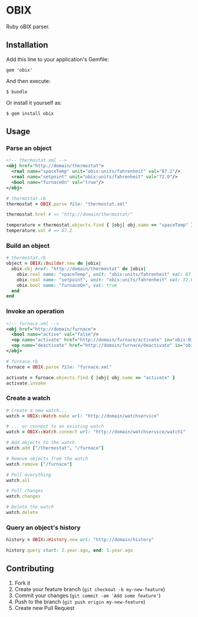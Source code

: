 # OBIX

Ruby oBIX parser.

## Installation

Add this line to your application's Gemfile:

    gem 'obix'

And then execute:

    $ bundle

Or install it yourself as:

    $ gem install obix

## Usage

### Parse an object

```xml
<!-- thermostat.xml -->
<obj href="http://domain/thermostat">
  <real name="spaceTemp" unit="obix:units/fahrenheit" val="67.2"/>
  <real name="setpoint" unit="obix:units/fahrenheit" val="72.0"/>
  <bool name="furnaceOn" val="true"/>
</obj>
```

```ruby
# thermostat.rb
thermostat = OBIX.parse file: "thermostat.xml"

thermostat.href # => "http://domain/thermostat/"

temperature = thermostat.objects.find { |obj| obj.name == "spaceTemp" }
temperature.val # => 67.2
```

### Build an object

```ruby
# thermostat.rb
object = OBIX::Builder.new do |obix|
  obix.obj href: "http://domain/thermostat" do |obix|
    obix.real name: "spaceTemp", unit: "obix:units/fahrenheit" val: 67.2
    obix.real name: "setpoint", unit: "obix:units/fahrenheit" val: 72.0
    obix.bool name: "furnaceOn", val: true
  end
end
```

### Invoke an operation

```xml
<!-- furnace.xml -->
<obj href="http://domain/furnace">
  <bool name="active" val="false"/>
  <op name="activate" href="http://domain/furnace/activate" in="obix:Nil" out="obix:Nil"/>
  <op name="deactivate" href="http://domain/furnace/deactivate" in="obix:Nil" out="obix:Nil"/>
</obj>
```

```ruby
# furnace.rb
furnace = OBIX.parse file: "furnace.xml"

activate = furnace.objects.find { |obj| obj.name == "activate" }
activate.invoke
```

### Create a watch

```ruby
# Create a new watch...
watch = OBIX::Watch.make url: "http://domain/watchservice"

# ... or connect to an existing watch
watch = OBIX::Watch.connect url: "http://domain/watchservice/watch1"

# Add objects to the watch
watch.add ["/thermostat", "/furnace"]

# Remove objects from the watch
watch.remove ["/furnace"]

# Poll everything
watch.all

# Poll changes
watch.changes

# Delete the watch
watch.delete
```

### Query an object's history

```ruby
history = OBIX::History.new url: "http://domain/history"

history.query start: 2.year.ago, end: 1.year.ago
```

## Contributing

1. Fork it
2. Create your feature branch (`git checkout -b my-new-feature`)
3. Commit your changes (`git commit -am 'Add some feature'`)
4. Push to the branch (`git push origin my-new-feature`)
5. Create new Pull Request
